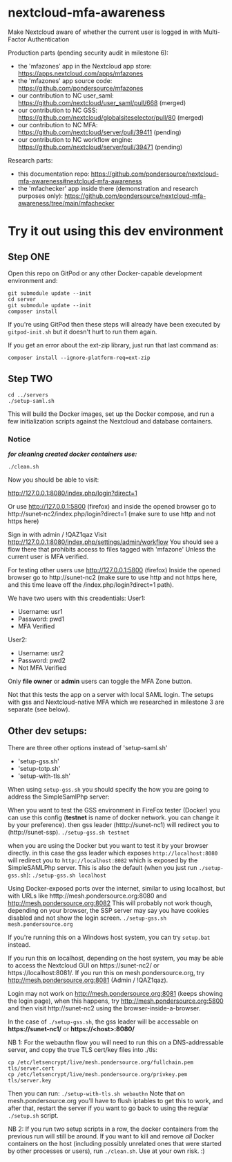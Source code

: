 # nextcloud-mfa-awareness
Make Nextcloud aware of whether the current user is logged in with Multi-Factor Authentication

Production parts (pending security audit in milestone 6):
* the 'mfazones' app in the Nextcloud app store: https://apps.nextcloud.com/apps/mfazones
* the 'mfazones' app source code: https://github.com/pondersource/mfazones
* our contribution to NC user_saml: https://github.com/nextcloud/user_saml/pull/668 (merged)
* our contribution to NC GSS: https://github.com/nextcloud/globalsiteselector/pull/80 (merged)
* our contribution to NC MFA: https://github.com/nextcloud/server/pull/39411 (pending)
* our contribution to NC workflow engine: https://github.com/nextcloud/server/pull/39471 (pending)

Research parts:
* this documentation repo: https://github.com/pondersource/nextcloud-mfa-awareness#nextcloud-mfa-awareness
* the 'mfachecker' app inside there (demonstration and research purposes only): https://github.com/pondersource/nextcloud-mfa-awareness/tree/main/mfachecker


# Try it out using this dev environment
## Step ONE
Open this repo on GitPod or any other Docker-capable development environment and:

```
git submodule update --init
cd server
git submodule update --init
composer install
```
If you're using GitPod then these steps will already have been executed by
`gitpod-init.sh` but it doesn't hurt to run them again.

If you get an error about the ext-zip library, just run that last command as:
```
composer install --ignore-platform-req=ext-zip

```

## Step TWO
```
cd ../servers
./setup-saml.sh
```

This will build the Docker images, set up the Docker compose, and run a few initialization
scripts against the Nextcloud and database containers.

### Notice
***for cleaning created docker containers use:***
```
./clean.sh
```

Now you should be able to visit:

http://127.0.0.1:8080/index.php/login?direct=1

Or use http://127.0.0.1:5800 (firefox) and inside the opened browser
go to http://sunet-nc2/index.php/login?direct=1 (make sure to use http and not https here)


Sign in with admin / !QAZ1qaz
Visit http://127.0.0.1:8080/index.php/settings/admin/workflow
You should see a flow there that prohibits access to files tagged with 'mfazone'
Unless the current user is MFA verified.

For testing other users use http://127.0.0.1:5800 (firefox)
Inside the opened browser go to http://sunet-nc2 (make sure to use http and not https here,
and this time leave off the /index.php/login?direct=1 path).

We have two users with this creadentials:
User1:
* Username: usr1
* Password: pwd1
* MFA Verified

User2:
* Username: usr2
* Password: pwd2
* Not MFA Verified

Only **file owner** or **admin** users can toggle the MFA Zone button.

Not that this tests the app on a server with local SAML login.
The setups with gss and Nextcloud-native MFA which we researched in milestone
3 are separate (see below).

## Other dev setups:
There are three other options instead of 'setup-saml.sh'
- 'setup-gss.sh'
- 'setup-totp.sh'
- 'setup-with-tls.sh'

When using `setup-gss.sh` you should specify the how you are going to address the SimpleSamlPhp server:

When you want to test the GSS environment in FireFox tester (Docker) you can use this config (**testnet** is name of docker network. you can change it by your preference). then gss leader (htttp://sunet-nc1) will redirect you to (http://sunet-ssp).
```./setup-gss.sh testnet```


when you are using the Docker but you want to test it by your browser directly. in this case the gss leader which exposes `http://localhost:8080` will redirect you to
`http://localhost:8082` which is exposed by the SimpleSAMLPhp server. This is also the default (when you just run `./setup-gss.sh`):
```./setup-gss.sh localhost```



Using Docker-exposed ports over the internet, similar to using localhost, but with URLs like htttp://mesh.pondersource.org:8080 and http://mesh.pondersource.org:8082
This will probably not work though, depending on your browser, the SSP server may say you have cookies disabled and not
show the login screen.
`./setup-gss.sh mesh.pondersource.org`


If you're running this on a Windows host system, you can try `setup.bat` instead.

If you run this on localhost, depending on the host system, you may be able to access the Nextcloud GUI on https://sunet-nc2/ or https://localhost:8081/.
If you run this on mesh.pondersource.org, try http://mesh.pondersource.org:8081 (Admin / !QAZ1qaz).

Login may not work on http://mesh.pondersource.org:8081 (keeps showing the login page), when this happens, try
 http://mesh.pondersource.org:5800 and then visit http://sunet-nc2 using the browser-inside-a-browser.

In the case of `./setup-gss.sh`, the gss leader will be accessable on  **https://sunet-nc1/** or  **https://\<host\>:8080/**

NB 1: For the webauthn flow you will need to run this on a DNS-addressable server, and copy the true TLS cert/key files into ./tls:
```
cp /etc/letsencrypt/live/mesh.pondersource.org/fullchain.pem tls/server.cert
cp /etc/letsencrypt/live/mesh.pondersource.org/privkey.pem tls/server.key
```
Then you can run: `./setup-with-tls.sh webauthn`
Note that on mesh.pondersource.org you'll have to flush iptables to get this to work, and after that,
restart the server if you want to go back to using the regular `./setup.sh` script.

NB 2: If you run two setup scripts in a row, the docker containers from the previous run will still be around.
If you want to kill and remove *all* Docker containers on the host (including possibly unrelated ones that were started by
other processes or users), run `./clean.sh`. Use at your own risk. :)

